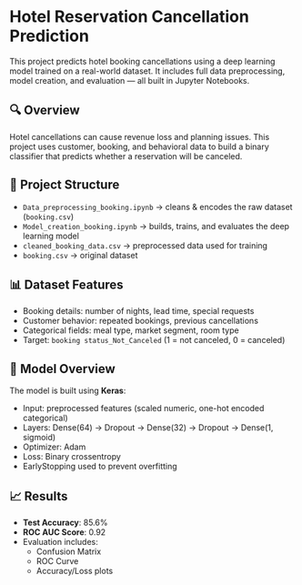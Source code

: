 # Hotel Reservation Cancellation Prediction

This project predicts hotel booking cancellations using a deep learning model trained on a real-world dataset. It includes full data preprocessing, model creation, and evaluation — all built in Jupyter Notebooks.

## 🔍 Overview

Hotel cancellations can cause revenue loss and planning issues. This project uses customer, booking, and behavioral data to build a binary classifier that predicts whether a reservation will be canceled.

## 📁 Project Structure

- `Data_preprocessing_booking.ipynb` → cleans & encodes the raw dataset (`booking.csv`)
- `Model_creation_booking.ipynb` → builds, trains, and evaluates the deep learning model
- `cleaned_booking_data.csv` → preprocessed data used for training
- `booking.csv` → original dataset

## 📊 Dataset Features

- Booking details: number of nights, lead time, special requests
- Customer behavior: repeated bookings, previous cancellations
- Categorical fields: meal type, market segment, room type
- Target: `booking status_Not_Canceled` (1 = not canceled, 0 = canceled)

## 🧠 Model Overview

The model is built using **Keras**:
- Input: preprocessed features (scaled numeric, one-hot encoded categorical)
- Layers: Dense(64) → Dropout → Dense(32) → Dropout → Dense(1, sigmoid)
- Optimizer: Adam
- Loss: Binary crossentropy
- EarlyStopping used to prevent overfitting

## 📈 Results

- **Test Accuracy**: 85.6%
- **ROC AUC Score**: 0.92
- Evaluation includes:
  - Confusion Matrix
  - ROC Curve
  - Accuracy/Loss plots

